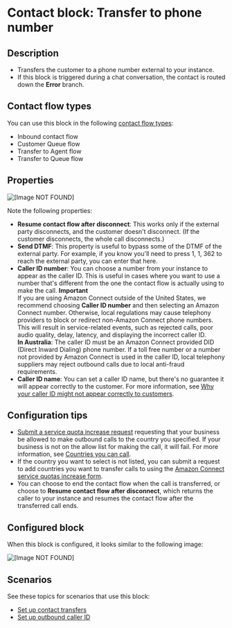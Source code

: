 # Contact block: Transfer to phone number<a name="transfer-to-phone-number"></a>

## Description<a name="transfer-to-phone-number-description"></a>
+ Transfers the customer to a phone number external to your instance\.
+ If this block is triggered during a chat conversation, the contact is routed down the **Error** branch\.

## Contact flow types<a name="transfer-to-phone-number-types"></a>

You can use this block in the following [contact flow types](create-contact-flow.md#contact-flow-types):
+ Inbound contact flow
+ Customer Queue flow
+ Transfer to Agent flow
+ Transfer to Queue flow

## Properties<a name="transfer-to-phone-number-properties"></a>

![\[Image NOT FOUND\]](http://docs.aws.amazon.com/connect/latest/adminguide/images/transfer-to-phone-number-properties.png)

Note the following properties:
+ **Resume contact flow after disconnect**: This works only if the external party disconnects, and the customer doesn't disconnect\. \(If the customer disconnects, the whole call disconnects\.\)
+ **Send DTMF**: This property is useful to bypass some of the DTMF of the external party\. For example, if you know you'll need to press 1, 1, 362 to reach the external party, you can enter that here\.
+ **Caller ID number**: You can choose a number from your instance to appear as the caller ID\. This is useful in cases where you want to use a number that's different from the one the contact flow is actually using to make the call\.
**Important**  
If you are using Amazon Connect outside of the United States, we recommend choosing **Caller ID number** and then selecting an Amazon Connect number\. Otherwise, local regulations may cause telephony providers to block or redirect non\-Amazon Connect phone numbers\. This will result in service\-related events, such as rejected calls, poor audio quality, delay, latency, and displaying the incorrect caller ID\.   
**In Australia**: The caller ID must be an Amazon Connect provided DID \(Direct Inward Dialing\) phone number\. If a toll free number or a number not provided by Amazon Connect is used in the caller ID, local telephony suppliers may reject outbound calls due to local anti\-fraud requirements\.
+ **Caller ID name**: You can set a caller ID name, but there's no guarantee it will appear correctly to the customer\. For more information, see [Why your caller ID might not appear correctly to customers](queues-callerid.md#why-callerid-name-might-not-appear-correctly)\.

## Configuration tips<a name="transfer-to-phone-number-tips"></a>
+ [Submit a service quota increase request](https://console.aws.amazon.com/support/home#/case/create?issueType=service-limit-increase&limitType=service-code-connect) requesting that your business be allowed to make outbound calls to the country you specified\. If your business is not on the allow list for making the call, it will fail\. For more information, see [Countries you can call](amazon-connect-service-limits.md#country-code-allow-list)\.
+ If the country you want to select is not listed, you can submit a request to add countries you want to transfer calls to using the [Amazon Connect service quotas increase form](https://console.aws.amazon.com/support/home#/case/create?issueType=service-limit-increase&limitType=service-code-connect)\.
+ You can choose to end the contact flow when the call is transferred, or choose to **Resume contact flow after disconnect**, which returns the caller to your instance and resumes the contact flow after the transferred call ends\.

## Configured block<a name="transfer-to-phone-number-configured"></a>

When this block is configured, it looks similar to the following image:

![\[Image NOT FOUND\]](http://docs.aws.amazon.com/connect/latest/adminguide/images/transfer-to-phone-number-configured.png)

## Scenarios<a name="transfer-to-phone-number-scenarios"></a>

See these topics for scenarios that use this block:
+ [Set up contact transfers](transfer.md)
+ [Set up outbound caller ID](queues-callerid.md)